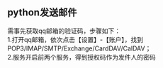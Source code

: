 python发送邮件
---
需事先获取qq邮箱的验证码，步骤如下：<br>
1.打开qq邮箱，依次点击【设置】-【账户】，找到POP3/IMAP/SMTP/Exchange/CardDAV/CalDAV；<br>
2.服务开启前两个服务，得到授权码作为发件人的密码
